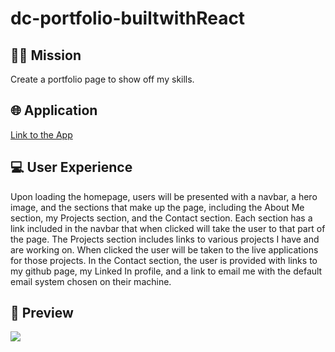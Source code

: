 # dc-portfolio-builtwithReact
## 👨‍💻 Mission
Create a portfolio page to show off my skills.

## 🌐 Application
<a href="https://pr1me-e1gh7.github.io/dc-portfolio-builtwithReact/">Link to the App</a>

## 💻 User Experience
Upon loading the homepage, users will be presented with a navbar, a hero image, and the sections that make up the page, including the About Me section, my Projects section, and the Contact section. Each section has a link included in the navbar that when clicked will take the user to that part of the page. The Projects section includes links to various projects I have and are working on. When clicked the user will be taken to the live applications for those projects. In the Contact section, the user is provided with links to my github page, my Linked In profile, and a link to email me with the default email system chosen on their machine.

## 🎨 Preview
<img src="/assets/images/dc-portfolio-builtwithReact-preview.gif"/>